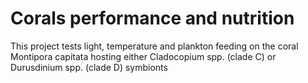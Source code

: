 # Corals performance and nutrition
This project tests light, temperature and plankton feeding on the coral Montipora capitata hosting either Cladocopium spp. (clade C) or Durusdinium spp. (clade D) symbionts

